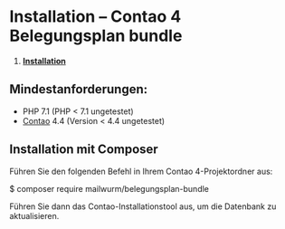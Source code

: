 # Installation – Contao 4 Belegungsplan bundle

1. [**Installation**](installation.md)


## Mindestanforderungen:

- PHP 7.1 (PHP < 7.1 ungetestet)
- [Contao](https://github.com/contao/managed-edition) 4.4 (Version < 4.4 ungetestet)


## Installation mit Composer

Führen Sie den folgenden Befehl in Ihrem Contao 4-Projektordner aus:

  $ composer require mailwurm/belegungsplan-bundle
  
Führen Sie dann das Contao-Installationstool aus, um die Datenbank zu aktualisieren.
